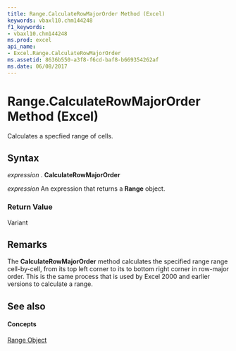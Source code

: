```yaml
---
title: Range.CalculateRowMajorOrder Method (Excel)
keywords: vbaxl10.chm144248
f1_keywords:
- vbaxl10.chm144248
ms.prod: excel
api_name:
- Excel.Range.CalculateRowMajorOrder
ms.assetid: 8636b550-a3f8-f6cd-baf8-b669354262af
ms.date: 06/08/2017
---
```



# Range.CalculateRowMajorOrder Method (Excel)

Calculates a specfied range of cells.


## Syntax

 _expression_ . **CalculateRowMajorOrder**

 _expression_ An expression that returns a **Range** object.


### Return Value

Variant


## Remarks

The  **CalculateRowMajorOrder** method calculates the specified range range cell-by-cell, from its top left corner to its to bottom right corner in row-major order. This is the same process that is used by Excel 2000 and earlier versions to calculate a range.


## See also


#### Concepts


[Range Object](Excel.Range(objec).md)

